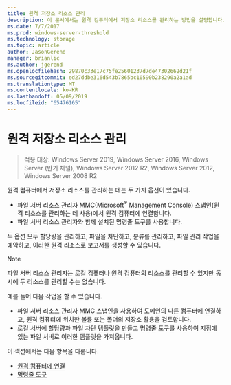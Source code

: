 ```yaml
---
title: 원격 저장소 리소스 관리
description: 이 문서에서는 원격 컴퓨터에서 저장소 리소스를 관리하는 방법을 설명합니다.
ms.date: 7/7/2017
ms.prod: windows-server-threshold
ms.technology: storage
ms.topic: article
author: JasonGerend
manager: brianlic
ms.author: jgerend
ms.openlocfilehash: 29870c33e17c75fe25601237d7de47302662d21f
ms.sourcegitcommit: ed27ddbe316d543b7865bc10590b238290a2a1ad
ms.translationtype: MT
ms.contentlocale: ko-KR
ms.lasthandoff: 05/09/2019
ms.locfileid: "65476165"
---
```

# <a name="managing-remote-storage-resources"></a>원격 저장소 리소스 관리

> 적용 대상: Windows Server 2019, Windows Server 2016, Windows Server (반기 채널), Windows Server 2012 R2, Windows Server 2012, Windows Server 2008 R2

원격 컴퓨터에서 저장소 리소스를 관리하는 데는 두 가지 옵션이 있습니다.

-   파일 서버 리소스 관리자 MMC(Microsoft<sup>®</sup> Management Console) 스냅인(원격 리소스를 관리하는 데 사용)에서 원격 컴퓨터에 연결합니다.
-   파일 서버 리소스 관리자와 함께 설치된 명령줄 도구를 사용합니다.

두 옵션 모두 할당량을 관리하고, 파일을 차단하고, 분류를 관리하고, 파일 관리 작업을 예약하고, 이러한 원격 리소스로 보고서를 생성할 수 있습니다.

> [!Note]
> 파일 서버 리소스 관리자는 로컬 컴퓨터나 원격 컴퓨터의 리소스를 관리할 수 있지만 동시에 두 리소스를 관리할 수는 없습니다.

예를 들어 다음 작업을 할 수 있습니다.

-   파일 서버 리소스 관리자 MMC 스냅인을 사용하여 도메인의 다른 컴퓨터에 연결하고, 원격 컴퓨터에 위치한 볼륨 또는 폴더의 저장소 활용을 검토합니다.
-   로컬 서버에 할당량과 파일 차단 템플릿을 만들고 명령줄 도구를 사용하여 지점에 있는 파일 서버로 이러한 템플릿을 가져옵니다.

이 섹션에서는 다음 항목을 다룹니다.

-   [원격 컴퓨터에 연결](connect-to-remote-computer.md)
-   [명령줄 도구](command-line-tools.md)
